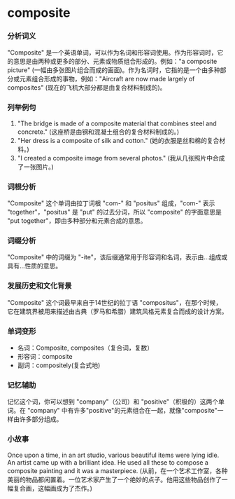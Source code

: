 # composite

### 分析词义

  

"Composite" 是一个英语单词，可以作为名词和形容词使用。作为形容词时，它的意思是由两种或更多的部分、元素或物质组合形成的。例如："a composite picture" (一幅由多张图片组合而成的画面)。作为名词时，它指的是一个由多种部分或元素组合形成的事物，例如："Aircraft are now made largely of composites" (现在的飞机大部分都是由复合材料制成的)。

  

### 列举例句

  

1.  "The bridge is made of a composite material that combines steel and concrete." (这座桥是由钢和混凝土组合的复合材料制成的。)
2.  "Her dress is a composite of silk and cotton." (她的衣服是丝和棉的复合材料。)
3.  "I created a composite image from several photos." (我从几张照片中合成了一张图片。)

  

### 词根分析

  

"Composite" 这个单词由拉丁词根 "com-" 和 "positus" 组成，"com-" 表示 "together"，"positus" 是 "put" 的过去分词，所以 "composite" 的字面意思是 "put together"，即由多种部分和元素合成的意思。

  

### 词缀分析

  

"Composite" 中的词缀为 "-ite"，该后缀通常用于形容词和名词，表示由...组成或具有...性质的意思。

  

### 发展历史和文化背景

  

"Composite" 这个词最早来自于14世纪的拉丁语 "compositus"，在那个时候，它在建筑界被用来描述由古典（罗马和希腊）建筑风格元素复合而成的设计方案。

  

### 单词变形

  

*   名词：Composite, composites（复合词，复数）
*   形容词：composite
*   副词：compositely(复合式地)

  

### 记忆辅助

  

记忆这个词，你可以想到 "company"（公司）和 "positive"（积极的）这两个单词。在 "company" 中有许多"positive"的元素组合在一起，就像"composite"一样由许多部分组成。

  

### 小故事

  

Once upon a time, in an art studio, various beautiful items were lying idle. An artist came up with a brilliant idea. He used all these to compose a composite painting and it was a masterpiece. (从前，在一个艺术工作室，各种美丽的物品都闲置着。一位艺术家产生了一个绝妙的点子。他用这些物品创作了一幅复合画，这幅画成为了杰作。)
